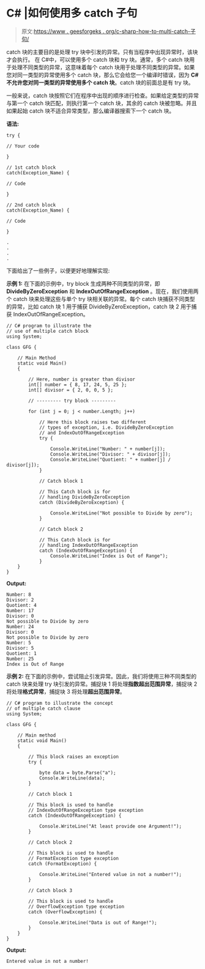# C# |如何使用多 catch 子句

> 原文:[https://www . geesforgeks . org/c-sharp-how-to-multi-catch-子句/](https://www.geeksforgeeks.org/c-sharp-how-to-use-multiple-catch-clause/)

catch 块的主要目的是处理 try 块中引发的异常。只有当程序中出现异常时，该块才会执行。
在 C#中，可以使用多个 catch 块和 try 块。通常，多个 catch 块用于处理不同类型的异常，这意味着每个 catch 块用于处理不同类型的异常。如果您对同一类型的异常使用多个 catch 块，那么它会给您一个编译时错误，因为 **C#不允许您对同一类型的异常使用多个 catch 块**。catch 块的前面总是有 try 块。

一般来说，catch 块按照它们在程序中出现的顺序进行检查。如果给定类型的异常与第一个 catch 块匹配，则执行第一个 catch 块，其余的 catch 块被忽略。并且如果起始 catch 块不适合异常类型，那么编译器搜索下一个 catch 块。

**语法:**

```
try {

// Your code 

}

// 1st catch block
catch(Exception_Name) {

// Code

}

// 2nd catch block
catch(Exception_Name) {

// Code

}

.
.
.
.

```

下面给出了一些例子，以便更好地理解实现:

**示例 1:** 在下面的示例中，try block 生成两种不同类型的异常，即 **DivideByZeroException** 和 **IndexOutOfRangeException** 。现在，我们使用两个 catch 块来处理这些与单个 try 块相关联的异常。每个 catch 块捕获不同类型的异常，比如 catch 块 1 用于捕获 DivideByZeroException，catch 块 2 用于捕获 IndexOutOfRangeException。

```
// C# program to illustrate the
// use of multiple catch block
using System;

class GFG {

    // Main Method
    static void Main()
    {

        // Here, number is greater than divisor
        int[] number = { 8, 17, 24, 5, 25 };
        int[] divisor = { 2, 0, 0, 5 };

        // --------- try block ---------

        for (int j = 0; j < number.Length; j++)

            // Here this block raises two different
            // types of exception, i.e. DivideByZeroException
            // and IndexOutOfRangeException
            try {

                Console.WriteLine("Number: " + number[j]);
                Console.WriteLine("Divisor: " + divisor[j]);
                Console.WriteLine("Quotient: " + number[j] / divisor[j]);
            }

            // Catch block 1

            // This Catch block is for
            // handling DivideByZeroException
            catch (DivideByZeroException) {

                Console.WriteLine("Not possible to Divide by zero");
            }

            // Catch block 2

            // This Catch block is for
            // handling IndexOutOfRangeException
            catch (IndexOutOfRangeException) {
                Console.WriteLine("Index is Out of Range");
            }
    }
}
```

**Output:**

```
Number: 8
Divisor: 2
Quotient: 4
Number: 17
Divisor: 0
Not possible to Divide by zero
Number: 24
Divisor: 0
Not possible to Divide by zero
Number: 5
Divisor: 5
Quotient: 1
Number: 25
Index is Out of Range

```

**示例 2:** 在下面的示例中，尝试阻止引发异常。因此，我们将使用三种不同类型的 catch 块来处理 try 块引发的异常。捕捉块 1 将处理**指数超出范围异常**，捕捉块 2 将处理**格式异常**，捕捉块 3 将处理**超出范围异常**。

```
// C# program to illustrate the concept
// of multiple catch clause
using System;

class GFG {

    // Main method
    static void Main()
    {

        // This block raises an exception
        try {

            byte data = byte.Parse("a");
            Console.WriteLine(data);
        }

        // Catch block 1

        // This block is used to handle
        // IndexOutOfRangeException type exception
        catch (IndexOutOfRangeException) {

            Console.WriteLine("At least provide one Argument!");
        }

        // Catch block 2

        // This block is used to handle
        // FormatException type exception
        catch (FormatException) {

            Console.WriteLine("Entered value in not a number!");
        }

        // Catch block 3

        // This block is used to handle
        // OverflowException type exception
        catch (OverflowException) {

            Console.WriteLine("Data is out of Range!");
        }
    }
}
```

**Output:**

```
Entered value in not a number!

```